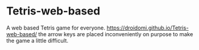 # Tetris-web-based
A web based Tetris game for everyone.
https://droidomi.github.io/Tetris-web-based/
the arrow keys are placed inconveniently on purpose to make the game a little difficult.
